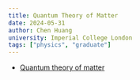 ```yaml
---
title: Quantum Theory of Matter
date: 2024-05-31
author: Chen Huang
university: Imperial College London
tags: ["physics", "graduate"]
---
```


- [Quantum theory of matter](quantum-theory-of-matter/pdf/quantum-theory-of-matter.pdf)
